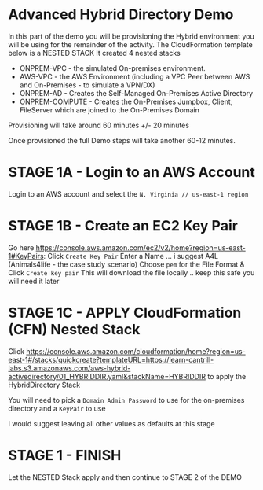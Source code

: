 # Advanced Hybrid Directory Demo

In this part of the demo you will be provisioning the Hybrid environment you will be using for the remainder of the activity.
The CloudFormation template below is a NESTED STACK
It created 4 nested stacks

- ONPREM-VPC - the simulated On-premises environment.
- AWS-VPC - the AWS Environment (including a VPC Peer between AWS and On-Premises - to simulate a VPN/DX)
- ONPREM-AD - Creates the Self-Managed On-Premises Active Directory
- ONPREM-COMPUTE - Creates the On-Premises Jumpbox, Client, FileServer which are joined to the On-Premises Domain

Provisioning will take around 60 minutes +/- 20 minutes

Once provisioned the full Demo steps will take another 60-12 minutes.

# STAGE 1A - Login to an AWS Account

Login to an AWS account and select the `N. Virginia // us-east-1 region`

# STAGE 1B - Create an EC2 Key Pair

Go here https://console.aws.amazon.com/ec2/v2/home?region=us-east-1#KeyPairs:
Click `Create Key Pair`
Enter a Name ... i suggest A4L (Animals4life - the case study scenario)
Choose `pem` for the File Format & Click `Create key pair`
This will download the file locally .. keep this safe you will need it later

# STAGE 1C - APPLY CloudFormation (CFN) Nested Stack

Click https://console.aws.amazon.com/cloudformation/home?region=us-east-1#/stacks/quickcreate?templateURL=https://learn-cantrill-labs.s3.amazonaws.com/aws-hybrid-activedirectory/01_HYBRIDDIR.yaml&stackName=HYBRIDDIR to apply the HybridDirectory Stack

You will need to pick a `Domain Admin Password` to use for the on-premises directory and a `KeyPair` to use

I would suggest leaving all other values as defaults at this stage

# STAGE 1 - FINISH

Let the NESTED Stack apply and then continue to STAGE 2 of the DEMO

